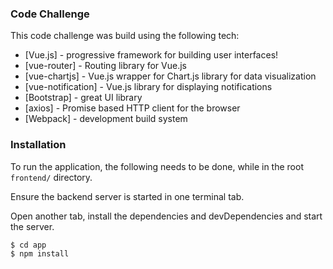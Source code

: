 ### Code Challenge

This code challenge was build using the following tech:

* [Vue.js] - progressive framework for building user interfaces!
* [vue-router] - Routing library for Vue.js
* [vue-chartjs] - Vue.js wrapper for Chart.js library for data visualization
* [vue-notification] - Vue.js library for displaying notifications
* [Bootstrap] - great UI library
* [axios] - Promise based HTTP client for the browser
* [Webpack] - development build system

### Installation

To run the application, the following needs to be done, while in the root `frontend/` directory.

Ensure the backend server is started in one terminal tab.

Open another tab, install the dependencies and devDependencies and start the server.


```sh
$ cd app
$ npm install
```
